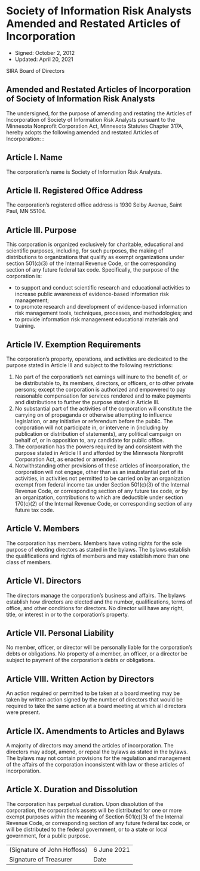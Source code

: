 # Society of Information Risk Analysts Amended and Restated Articles of Incorporation

- Signed: October 2, 2012
- Updated: April 20, 2021

SIRA Board of Directors

## Amended and Restated Articles of Incorporation of Society of Information Risk Analysts

The undersigned, for the purpose of amending and restating the Articles of Incorporation of Society of Information Risk Analysts pursuant to the Minnesota Nonprofit Corporation Act, Minnesota Statutes Chapter 317A, hereby adopts the following amended and restated Articles of Incorporation: :

## Article I. Name

The corporation’s name is Society of Information Risk Analysts.

## Article II. Registered Office Address

The corporation’s registered office address is 1930 Selby Avenue, Saint Paul, MN 55104.

## Article III. Purpose

This corporation is organized exclusively for charitable, educational and scientific purposes, including, for such purposes, the making of distributions to organizations that qualify as exempt organizations under section 501(c)(3) of the Internal Revenue Code, or the corresponding section of any future federal tax code. Specifically, the purpose of the corporation is:
- to support and conduct scientific research and educational activities to increase public awareness of evidence-based information risk management;
- to promote research and development of evidence-based information risk management tools, techniques, processes, and methodologies; and
- to provide information risk management educational materials and training.

## Article IV. Exemption Requirements

The corporation’s property, operations, and activities are dedicated to the purpose stated in Article III and subject to the following restrictions:
1. No part of the corporation’s net earnings will inure to the benefit of, or be distributable to, its members, directors, or officers, or to other private persons; except the corporation is authorized and empowered to pay reasonable compensation for services rendered and to make payments and distributions to further the purpose stated in Article III. 
2. No substantial part of the activities of the corporation will constitute the carrying on of propaganda or otherwise attempting to influence legislation, or any initiative or referendum before the public. The corporation will not participate in, or intervene in (including by publication or distribution of statements), any political campaign on behalf of, or in opposition to, any candidate for public office. 
2. The corporation has the powers required by and consistent with the purpose stated in Article III and afforded by the Minnesota Nonprofit Corporation Act, as enacted or amended. 
4. Notwithstanding other provisions of these articles of incorporation, the corporation will not engage, other than as an insubstantial part of its activities, in activities not permitted to be carried on by an organization exempt from federal income tax under Section 501(c)(3) of the Internal Revenue Code, or corresponding section of any future tax code, or by an organization, contributions to which are deductible under section 170(c)(2) of the Internal Revenue Code, or corresponding section of any future tax code.

## Article V. Members

The corporation has members. Members have voting rights for the sole purpose of electing directors as stated in the bylaws. The bylaws establish the qualifications and rights of members and may establish more than one class of members. 

## Article VI. Directors

The directors manage the corporation’s business and affairs. The bylaws establish how directors are elected and the number, qualifications, terms of office, and other conditions for directors. No director will have any right, title, or interest in or to the corporation’s property. 

## Article VII. Personal Liability

No member, officer, or director will be personally liable for the corporation’s debts or obligations. No property of a member, an officer, or a director be subject to payment of the corporation’s debts or obligations.

## Article VIII. Written Action by Directors

An action required or permitted to be taken at a board meeting may be taken by written action signed by the number of directors that would be required to take the same action at a board meeting at which all directors were present. 

## Article IX. Amendments to Articles and Bylaws

A majority of directors may amend the articles of incorporation. The directors may adopt, amend, or repeal the bylaws as stated in the bylaws.  The bylaws may not contain provisions for the regulation and management of the affairs of the corporation inconsistent with law or these articles of incorporation.

## Article X. Duration and Dissolution

The corporation has perpetual duration.
Upon dissolution of the corporation, the corporation’s assets will be distributed for one or more exempt purposes within the meaning of Section 501(c)(3) of the Internal Revenue Code, or corresponding section of any future federal tax code, or will be distributed to the federal government, or to a state or local government, for a public purpose.

|||
| --- | --- |
|(Signature of John Hoffoss)|6 June 2021|
|Signature of Treasurer|Date|
